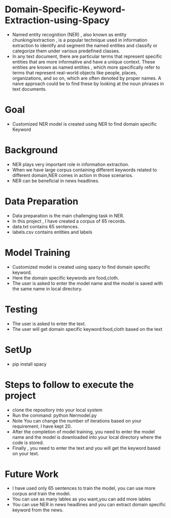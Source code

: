 # Domain-Specific-Keyword-Extraction-using-Spacy
* Named entity recognition (NER) , also known as entity chunking/extraction , is a popular technique used in information extraction to     identify and segment the named entities and classify or categorize them under various predefined classes.
* In any text document, there are particular terms that represent specific entities that are more informative and have a unique context.   These entities are known as named entities , which more specifically refer to terms that represent real-world objects like people,       places, organizations, and so on, which are often denoted by proper names. A naive approach could be to find these by looking at the     noun phrases in text documents. 
<h1>Goal</h2>

* Customized NER model is created using NER to find domain specific Keyword
<h1>Background</h1>

* NER plays very important role in information extraction.
* When we have large corpus containing different keywords related to different domain,NER comes in action in those scenarios.
* NER can be beneficial in news headlines.

<h1>Data Preparation</h1>
  
  *  Data preparation is the main challenging task in NER.
  *  In this project , I have created a corpus of 65 records.
  *  data.txt contains 65 sentences.
  *  labels.csv contains entities and labels 
<h1>Model Training</h1>
  
  * Customized model is created using spacy to find domain specific keyword.
  * Here the domain specific keywords are food,cloth.
  * The user is asked to enter the model name and the model is saved with the same name in local directory.
<h1>Testing</h1>
  
  * The user is asked to enter the text.
  * The user will get domain specific keyword:food,cloth based on the text
<h1>SetUp</h1>
  
  * pip install spacy
<h1>Steps to follow to execute the project</h1>
  
  * clone the repository into your local system
  * Run the command: python Nermodel.py
  * Note You can change the number of iterations based on your requirement, I have kept 20.
  * After the completion of model training, you need to enter the model name and the model is downloaded into your local directory         where the code is stored.
  * Finally , you need to enter the text and you will get the keyword based on your text.
  
  <h1>Future Work</h1>
  
  * I have used only 65 sentences to train the model, you can use more corpus and train the model.
  * You can use as many lables as you want,you can add more lables 
  * You can use NER in news headlines and you can extract domain specific keyword from the news.
  
  
